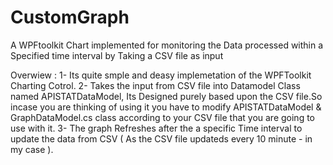 # CustomGraph
A WPFtoolkit Chart implemented for monitoring the Data processed within a Specified time interval by Taking a CSV file as input



Overwiew : 
1- Its quite smple and deasy implemetation of the WPFToolkit Charting Cotrol.
2- Takes the input from CSV file into Datamodel Class named APISTATDataModel, Its Designed purely based upon the CSV file.So incase you are thinking of using it you have to modify APISTATDataModel & GraphDataModel.cs class according to your CSV file that you are going to use with it.
3- The graph  Refreshes after the  a specific Time interval to update the data from CSV ( As the CSV file updateds every 10 minute - in my case ).
